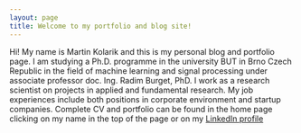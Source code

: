 ```yaml
---
layout: page
title: Welcome to my portfolio and blog site!
---
```


Hi! My name is Martin Kolarik and this is my personal blog and portfolio page. I am studying a Ph.D. programme in the university BUT in Brno Czech Republic in the field of machine learning and signal processing under associate professor doc. Ing. Radim Burget, PhD. I work as a research scientist on projects in applied and fundamental research. My job experiences include both positions in corporate environment and startup companies. Complete CV and portfolio can be found in the home page clicking on my name in the top of the page or on my [LinkedIn profile](https://www.linkedin.com/in/martin-kola%C5%99%C3%ADk-797b2b167/)
